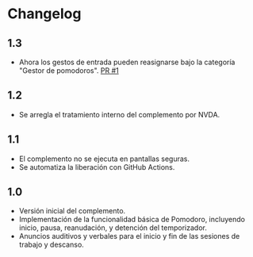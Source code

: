 # Changelog
## 1.3
- Ahora los gestos de entrada pueden reasignarse bajo la categoría "Gestor de pomodoros". [PR #1](https://github.com/jpavonabian/Gestor-de-Pomodoros/pull/1)

## 1.2
- Se arregla el tratamiento interno del complemento por NVDA.

## 1.1
- El complemento no se ejecuta en pantallas seguras.
- Se automatiza la liberación con GitHub Actions.

## 1.0

- Versión inicial del complemento.
- Implementación de la funcionalidad básica de Pomodoro, incluyendo inicio, pausa, reanudación, y detención del temporizador.
- Anuncios auditivos y verbales para el inicio y fin de las sesiones de trabajo y descanso.
